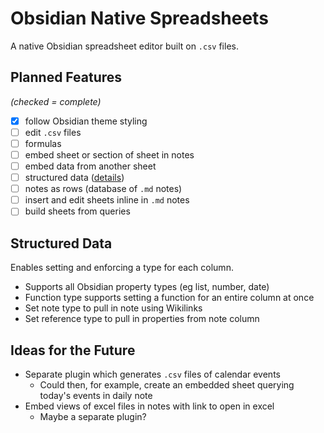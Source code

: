 # Obsidian Native Spreadsheets

A native Obsidian spreadsheet editor built on `.csv` files.

## Planned Features

*(checked = complete)*

- [x] follow Obsidian theme styling
- [ ] edit `.csv` files
- [ ] formulas
- [ ] embed sheet or section of sheet in notes
- [ ] embed data from another sheet
- [ ] structured data ([details](#structured-data))
- [ ] notes as rows (database of `.md` notes)
- [ ] insert and edit sheets inline in `.md` notes
- [ ] build sheets from queries

## Structured Data

Enables setting and enforcing a type for each column.

- Supports all Obsidian property types (eg list, number, date)
- Function type supports setting a function for an entire column at once
- Set note type to pull in note using Wikilinks
- Set reference type to pull in properties from note column

## Ideas for the Future

- Separate plugin which generates `.csv` files of calendar events
  - Could then, for example, create an embedded sheet querying today's events in daily note
- Embed views of excel files in notes with link to open in excel
  - Maybe a separate plugin?

